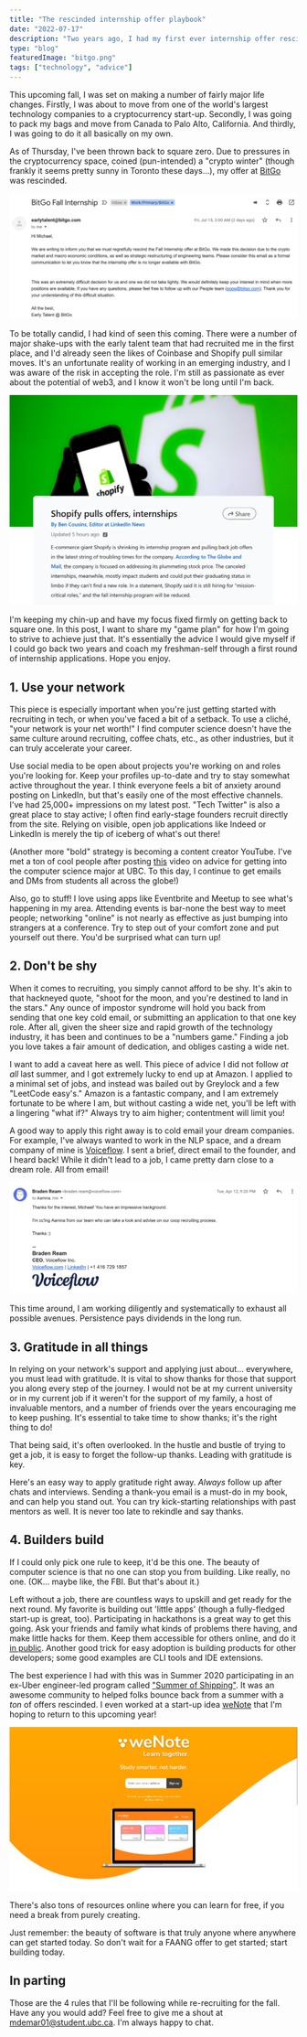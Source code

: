 ```yaml
---
title: "The rescinded internship offer playbook"
date: "2022-07-17"
description: "Two years ago, I had my first ever internship offer rescinded due to the pandemic. Now, I've had my fall internship rescinded... again. Here's my game plan for bouncing back."
type: "blog"
featuredImage: "bitgo.png"
tags: ["technology", "advice"]
---
```


This upcoming fall, I was set on making a number of fairly major life changes. Firstly, I was about to move from one of the world's largest technology companies to a cryptocurrency start-up. Secondly, I was going to pack my bags and move from Canada to Palo Alto, California. And thirdly, I was going to do it all basically on my own.

As of Thursday, I've been thrown back to square zero. Due to pressures in the cryptocurrency space, coined (pun-intended) a "crypto winter" (though frankly it seems pretty sunny in Toronto these days...), my offer at [BitGo](https://bitgo.com) was rescinded.

![The email from BitGo.](email.png "And just like that, there goes my offer...")

To be totally candid, I had kind of seen this coming. There were a number of major shake-ups with the early talent team that had recruited me in the first place, and I'd already seen the likes of Coinbase and Shopify pull similar moves. It's an unfortunate reality of working in an emerging industry, and I was aware of the risk in accepting the role. I'm still as passionate as ever about the potential of web3, and I know it won't be long until I'm back.

![A LinkedIn article about Shopify's internship program.](shopify.png "Shopify too; it's looking like hiring won't speed up anytime soon.")

I'm keeping my chin-up and have my focus fixed firmly on getting back to square one. In this post, I want to share my "game plan" for how I'm going to strive to achieve just that. It's essentially the advice I would give myself if I could go back two years and coach my freshman-self through a first round of internship applications. Hope you enjoy.

## 1. Use your network

This piece is especially important when you're just getting started with recruiting in tech, or when you've faced a bit of a setback. To use a cliché, "your network is your net worth!" I find computer science doesn't have the same culture around recruiting, coffee chats, etc., as other industries, but it can truly accelerate your career.

Use social media to be open about projects you're working on and roles you're looking for. Keep your profiles up-to-date and try to stay somewhat active throughout the year. I think everyone feels a bit of anxiety around posting on LinkedIn, but that's easily one of the most effective channels. I've had 25,000+ impressions on my latest post. "Tech Twitter" is also a great place to stay active; I often find early-stage founders recruit directly from the site. Relying on visible, open job applications like Indeed or LinkedIn is merely the tip of iceberg of what's out there!

(Another more "bold" strategy is becoming a content creator YouTube. I've met a ton of cool people after posting [this](https://youtube.com/watch?v=9FP8esDPPKY) video on advice for getting into the computer science major at UBC. To this day, I continue to get emails and DMs from students all across the globe!)

Also, go to stuff! I love using apps like Eventbrite and Meetup to see what's happening in my area. Attending events is bar-none the best way to meet people; networking "online" is not nearly as effective as just bumping into strangers at a conference. Try to step out of your comfort zone and put yourself out there. You'd be surprised what can turn up!

## 2. Don't be shy

When it comes to recruiting, you simply cannot afford to be shy. It's akin to that hackneyed quote, "shoot for the moon, and you're destined to land in the stars." Any ounce of impostor syndrome will hold you back from sending that one key cold email, or submitting an application to that one key role. After all, given the sheer size and rapid growth of the technology industry, it has been and continues to be a "numbers game." Finding a job you love takes a fair amount of dedication, and obliges casting a wide net.

I want to add a caveat here as well. This piece of advice I did not follow _at all_ last summer, and I got extremely lucky to end up at Amazon. I applied to a minimal set of jobs, and instead was bailed out by Greylock and a few "LeetCode easy's." Amazon is a fantastic company, and I am extremely fortunate to be where I am, but without casting a wide net, you'll be left with a lingering "what if?" Always try to aim higher; contentment will limit you!

A good way to apply this right away is to cold email your dream companies. For example, I've always wanted to work in the NLP space, and a dream company of mine is [Voiceflow](https://voiceflow.com). I sent a brief, direct email to the founder, and I heard back! While it didn't lead to a job, I came pretty darn close to a dream role. All from email!

![The email from Voiceflow's founder](voiceflow.png "The email in question!")

This time around, I am working diligently and systematically to exhaust all possible avenues. Persistence pays dividends in the long run.

## 3. Gratitude in all things

In relying on your network's support and applying just about... everywhere, you must lead with gratitude. It is vital to show thanks for those that support you along every step of the journey. I would not be at my current university or in my current job if it weren't for the support of my family, a host of invaluable mentors, and a number of friends over the years encouraging me to keep pushing. It's essential to take time to show thanks; it's the right thing to do!

That being said, it's often overlooked. In the hustle and bustle of trying to get a job, it is easy to forget the follow-up thanks. Leading with gratitude is key.

Here's an easy way to apply gratitude right away. _Always_ follow up after chats and interviews. Sending a thank-you email is a must-do in my book, and can help you stand out. You can try kick-starting relationships with past mentors as well. It is never too late to rekindle and say thanks.

## 4. Builders build

If I could only pick one rule to keep, it'd be this one. The beauty of computer science is that no one can stop you from building. Like really, no one. (OK... maybe like, the FBI. But that's about it.)

Left without a job, there are countless ways to upskill and get ready for the next round. My favorite is building out 'little apps' (though a fully-fledged start-up is great, too). Participating in hackathons is a great way to get this going. Ask your friends and family what kinds of problems there having, and make little hacks for them. Keep them accessible for others online, and do it [in public](https://swyx.io/learn-in-public). Another good trick for easy adoption is building products for other developers; some good examples are CLI tools and IDE extensions.

The best experience I had with this was in Summer 2020 participating in an ex-Uber engineer-led program called ["Summer of Shipping"](https://summerofshipping.com/). It was an awesome community to helped folks bounce back from a summer with a _ton_ of offers rescinded. I even worked at a start-up idea [weNote](https://wenote.ca) that I'm hoping to return to this upcoming year!

![The landing page for weNote](wenote.png "The landing page for weNote.")

There's also tons of resources online where you can learn for free, if you need a break from purely creating.

Just remember: the beauty of software is that truly anyone where anywhere can get started today. So don't wait for a FAANG offer to get started; start building today.

## In parting

Those are the 4 rules that I'll be following while re-recruiting for the fall. Have any you would add? Feel free to give me a shout at [mdemar01@student.ubc.ca](mailto:mdemar01@student.ubc.ca). I'm always happy to chat.
